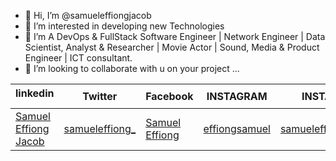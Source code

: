 - 👋 Hi, I’m @samueleffiongjacob
- 👀 I’m interested in developing new Technologies
- 🌱 I’m A DevOps & FullStack Software Engineer | Network Engineer | Data Scientist, Analyst & Researcher | Movie Actor | Sound, Media & Product Engineer | ICT consultant.
- 💞️ I’m looking to collaborate with u on your project ...

<table>
  <thead>
       <tr class="table heading">
        <th>linkedin <img src="https://icon-icons.com/icon/facebook/59205" width="10px"></th>
        <th>Twitter</th>
        <th>Facebook</th>
        <th>INSTAGRAM</th>
        <th>INSTAGRAM</th>
        <th>INSTAGRAM</th>
        <th>EMAIL</th>
         <th>EMAIL</th>
      </tr>
  </thead>
  <tbody>
    <td><a href="https://www.linkedin.com/in/samuel-effiong-jacob-9467a1175/">Samuel Effiong Jacob</td>
        <td><a href="https://twitter.com/samueleffiong_">samueleffiong_</td>
        <td><a href="https://www.facebook.com/samueleffiong.jacob/">Samuel Effiong</td>
        <td><a href="https://www.instagram.com/effiongsamuel/">effiongsamuel</td>
        <td><a href="https://www.instagram.com/samueleffiong_official/">samueleffiong_official</td>
        <td><a href="https://www.instagram.com/samueleffiong0/">samueleffiong0</td>
        <td>samueleffiongjacob@gmail.com</td>
        <td>samueleffiong685@gmail.com</td>
  </tbody>
</table>
<!---
samueleffiongjacob/samueleffiongjacob is a ✨ special ✨ repository because its `README.md` (this file) appears on your GitHub profile.
You can click the Preview link to take a look at your changes.
--->
